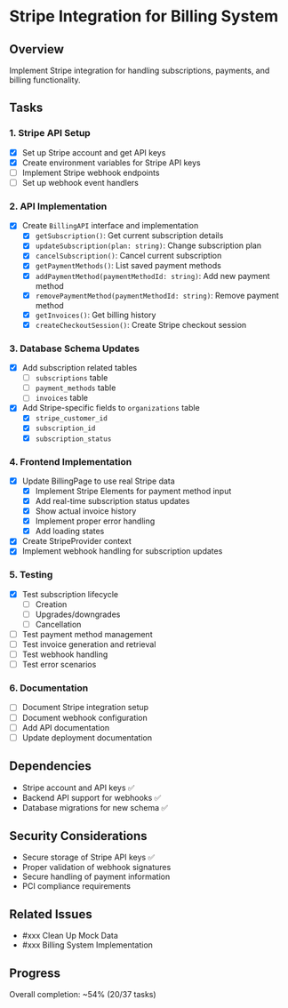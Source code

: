 # Stripe Integration for Billing System

## Overview

Implement Stripe integration for handling subscriptions, payments, and billing functionality.

## Tasks

### 1. Stripe API Setup

- [x] Set up Stripe account and get API keys
- [x] Create environment variables for Stripe API keys
- [ ] Implement Stripe webhook endpoints
- [ ] Set up webhook event handlers

### 2. API Implementation

- [x] Create `BillingAPI` interface and implementation
  - [x] `getSubscription()`: Get current subscription details
  - [x] `updateSubscription(plan: string)`: Change subscription plan
  - [x] `cancelSubscription()`: Cancel current subscription
  - [x] `getPaymentMethods()`: List saved payment methods
  - [x] `addPaymentMethod(paymentMethodId: string)`: Add new payment method
  - [x] `removePaymentMethod(paymentMethodId: string)`: Remove payment method
  - [x] `getInvoices()`: Get billing history
  - [x] `createCheckoutSession()`: Create Stripe checkout session

### 3. Database Schema Updates

- [x] Add subscription related tables
  - [ ] `subscriptions` table
  - [ ] `payment_methods` table
  - [ ] `invoices` table
- [x] Add Stripe-specific fields to `organizations` table
  - [x] `stripe_customer_id`
  - [x] `subscription_id`
  - [x] `subscription_status`

### 4. Frontend Implementation

- [x] Update BillingPage to use real Stripe data
  - [x] Implement Stripe Elements for payment method input
  - [x] Add real-time subscription status updates
  - [x] Show actual invoice history
  - [x] Implement proper error handling
  - [x] Add loading states
- [x] Create StripeProvider context
- [x] Implement webhook handling for subscription updates

### 5. Testing

- [x] Test subscription lifecycle
  - [ ] Creation
  - [ ] Upgrades/downgrades
  - [ ] Cancellation
- [ ] Test payment method management
- [ ] Test invoice generation and retrieval
- [ ] Test webhook handling
- [ ] Test error scenarios

### 6. Documentation

- [ ] Document Stripe integration setup
- [ ] Document webhook configuration
- [ ] Add API documentation
- [ ] Update deployment documentation

## Dependencies

- Stripe account and API keys ✅
- Backend API support for webhooks ✅
- Database migrations for new schema ✅

## Security Considerations

- Secure storage of Stripe API keys ✅
- Proper validation of webhook signatures
- Secure handling of payment information
- PCI compliance requirements

## Related Issues

- #xxx Clean Up Mock Data
- #xxx Billing System Implementation

## Progress

Overall completion: ~54% (20/37 tasks)
